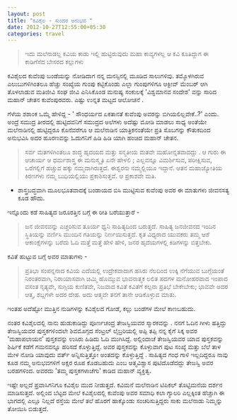 ```yaml
--- 
layout: post 
title: "ಕವಿಶೈಲ - ಸುಂದರ ಅನುಭವ " 
date: 2012-10-27T12:55:00+05:30 
categories: travel
---
```


> ಇದು ಮಲೆನಾಡಲ್ಲ 
> ಕವಿಯ ಕಾಡು 
> ಇಲ್ಲಿ 
> ಹುಟ್ಟಿರುವುದು ಮಹಾ ಕಾವ್ಯಗಳಲ್ಲ 
> ಆ ಕವಿ ಕೂತಿದ್ದಾಗ ಈ ಕಾಡಿಗೆಸೆದ 
> ಬೇಸರದ ಕಲ್ಲುಗಳು


ಕವಿಶೈಲದ ಕುವೆಂಪು ಬಂಡೆಯನ್ನು ನೋಡಿದಾಗ ನನ್ನ ಮನಸ್ಸಿನಲ್ಲಿ ಮೂಡಿದ ಸಾಲುಗಳಿವು.
ತಮ್ಮೊಳಗಿರುವ ಎಲುಬುಗಳಿಗಿಂತಲೂ ಹೆಚ್ಚು ಸಂಖ್ಯೆಯ ಗುಂಪು ಕಟ್ಟಿಕೊಂಡು ಎಲ್ಲಾ
ಗುಂಪುಗಳಿಗೂ ಆಕ್ಟೀವ್ ಮೆಂಬರ್ ಆಗಿ ತೊಳಲಾಡುವ ಮತಿಜೀವಿ ಸಂಘ ಜೀವಿ ಎನಿಸಿಕೊಂಡ ಮನುಷ್ಯ
ಸಂಕುಲಕ್ಕೆ
'ವಿಶ್ವಮಾನವ ಸಂದೇಶ' ವನ್ನು ಸಾರಿದ ಮಹಾನ್ ಚೇತನ ಕುವೆಂಪುರವರು. ಎಷ್ಟು ಉನ್ನತ ಮಟ್ಟದ
ಆಲೋಚನೆ .
<!--more-->
ಗೆಳೆಯ ಶಶಾಂಕ ಒಮ್ಮೆ ಹೇಳಿದ್ದ - ' ಸೌಂಧರ್ಯದ ಏಕತಾನತೆ ಕುವೆಂಪು ಅವರನ್ನು
ಬಿಗಿಯಲಿಲ್ಲವೇಕೆ..?' ಎಂದು. 
ಅಂದ್ರೆ ಸಮುದ್ರ ತೀರದಲ್ಲಿ ಹುಟ್ಟಿದವನಿಗೆ ಸಮುದ್ರದ ಅಲೆಗಳು ಅದೆಷ್ಟು ಮೋಡಿ ಮಾಡಲು
ಸಾಧ್ಯ
ಅಂತೆಯೇ ಮಲೆನಾಡಿನಲ್ಲಿ ಹುಟ್ಟಿದ್ದರೂ ಕೊನೆವರೆಗೂ ಆ ಮಲೆನಾಡಿನ ಯಾತ್ರಿಕನಂತೆಯೇ ಪ್ರತಿ
ಸೊಬಗನ್ನು ಕೌತುಕದಿಂದ ಅನುಭವಿಸಿ 
ಅದರ ಹೂರಣವನ್ನು ಓದುಗನಿಗೆ ಹಿಡಿ ಹಿಡಿ ಯಾಗಿ ಹಂಚಿದ ಮಹಾನ್ ಚೇತನ. 

> ಸರ್ವ ಮತಗಳಿಗಿಂತಲೂ
> ಶುದ್ಧ ಹೃದಯದ ಮತ್ತು ಸನ್ಮತೀಯ ಮತವೇ ಮಹೋನ್ನತವಾದದ್ದು .
> ಆ ಗುರು 
> ಈ ಆಚಾರ್ಯ 
> ಆ ಧರ್ಮಶಾಸ್ತ್ರ 
> ಈ ಮನುಸ್ಮೃತಿ 
> ಏನೇ ಹೇಳಲಿ ;
> ಎಲ್ಲವನ್ನೂ ವಿಮರ್ಶಿಸುವ, 
> ಪರೀಕ್ಷಿಸುವ, ಒರೆಗಲ್ಲಿಗೆ ಹಚ್ಚುವ ಹಕ್ಕು ನಮ್ಮದಾಗಿರುತ್ತದೆ.
> ಈಶ್ವರನು ನಮ್ಮಲ್ಲಿಯೂ ಇದ್ದಾನೆ.
>  ಆತನ ಮಹಾಜ್ಯೋತಿಯ ಕಿರಣಗಳು ನಮ್ಮ ಬುಧಿಯಲ್ಲಿಯು ಪ್ರಕಾಶಿಸುತ್ತವೆ.
>  ಆ ಪ್ರಕಾಶವೇ ಮತಿ.

- ಶಾಸ್ತ್ರಬದ್ಧವಾಗಿ ಮೂಲಭೂತವಾದಕ್ಕೆ ಬಂಡಾಯದ ಬಿಸಿ ಮುಟ್ಟಿಸುವ ಕುವೆಂಪು ಅವರ ಈ
ಮಾತುಗಳು ಜೀವನಸತ್ಯ ಕೂಡ ಹೌದು.

 
 ಇನ್ನೊಂದು ಕಡೆ ಸಾಹಿತ್ಯದ ಜರೂರತ್ತಿನ ಬಗ್ಗೆ ಈ ರೀತಿ ಬರೆಯುತ್ತಾರೆ -

> ಜನ ಜೀವನವನ್ನು ಎಚ್ಚರಿಸುವ ತೂರ್ಯ ಧ್ವನಿ ಸಾಹಿತ್ಯದಿಂದ ಬರುತ್ತದೆ.
> ಸಾಹಿತ್ಯ ಜನಜೀವನದ ಇಂದಿನ ಸ್ಥಿತಿಯನ್ನು ವರ್ಣಿಸಿ ಮುಂದಿನ ಗತಿಯನ್ನು
> ನಿರ್ಣಯಿಸುತ್ತದೆ.
> ಕೃತ ವಿಧ್ಯರಾದ ಯುವಕರು ತಮ್ಮ ಆಶೆ ಆಕಾಂಕ್ಷೆಗಳನ್ನು ಬರೆದು ಓದಿ ಮತ್ತೆ ಮತ್ತೆ ಹೇಳಿ
> ಹೇಳಿ, 
> ಜನರ ಹೃದಯಗಳಲ್ಲಿ ಕಿಡಿಗಳನ್ನು ಬಿತ್ತಬೇಕು.



ಕವಿತೆ ಹುಟ್ಟುವ ಬಗ್ಗೆ ಅವರ ಮಾತುಗಳು -

> ಪ್ರತಿಭಾ ಸಂಪನ್ನನಾದ ಕವಿಯ ಎದೆಯಲ್ಲಿ 
> ಉದ್ರೇಕವಾದಾಗ ಹಸಿರು ನೆಲದಿಂದ ಉಕ್ಕಿ ನೆಗೆಯುವ ಬುಗ್ಗೆಯಂತೆ ನಿರಂತರವಾಗಿ, 
> ನಿರಾಯಾಸವಾಗಿ ಚಿಮ್ಮಿ ಹೊಮ್ಮುವ ಭಾವನಾತ್ಮಕ ಲಲಿತ ಪದಗಳ ಮನೋಹರವಾದ
> ಇಂಪಾದ ವಸಂತ ನೃತ್ಯವೇ, ಸುಗ್ಗಿಯ ಕುಣಿತವೇ, ನಿಜವಾದ ಕವಿತೆ 
> ಕವಿತೆಗೆ ಕಲ್ಪನಾ ಪ್ರತಿಭೆ ಬೇಕೇಬೇಕು; 
> ಭಾವವೇ ಅದರ ಆತ್ಮ, ಶಬ್ದಗಳೇ ಅದರ ದೇಹ.
> ಅದು ಆತ್ಮವೇ ತನಗೆ ತಾನೇ ಆಡಿಕೊಳ್ಳುವ ಮಾತು.


ಇಂತಹ ಅದೆಷ್ಟೋ ಮುತ್ತಿನ ನುಡಿಗಳನ್ನು ಕವಿಶೈಲದ ಗೋಡೆ, ಕಲ್ಲು ಬಂಡೆಗಳ ಮೇಲೆ
ಕಾಣಬಹುದು.

ನಂತರ ಕವಿಶೈಲದಲ್ಲಿ ನಾನು ಹುಡುಕಾಡಿದ್ದು ಪೂರ್ಣಚಂದ್ರ ತೇಜಸ್ವಿಯವರ ಸ್ಮಾರಕವನ್ನು . 
ನನಗೆ ಓದಿನ ಗೀಳು ಹತ್ತಿದ್ದು ತೇಜಸ್ವಿಯವರ ಪುಸ್ತಕಗಳಿಂದಲೇ
ಶಿವಮೊಗ್ಗದ ಸೆಂಟ್ರಲ್ ಲೈಬ್ರರಿಯಲ್ಲಿ ಅಪ್ಪಿ ತಪ್ಪಿ ನನ್ನ ಕೈಗೆ ಸಿಕ್ಕ ಅವರ
'ಮಹಾಪಲಾಯನ' ಪುಸ್ತಕವನ್ನು ಉಸಿರು ಹಿಡಿದು ಓದಿ ಮುಗಿಸಿದ್ದೆ.
ಅಲ್ಲಿಂದಾಚೆ ತೇಜಸ್ವಿಯವರ ಯಾವ ಪುಸ್ತಕವನ್ನು ಶಿರ್ಷಿಕೆ ಕಡೆಗೆ ಗಮನವನ್ನೂ ಹರಿಸದೆ
ಕೊಳ್ಳುತ್ತಿದ್ದೆ. 
ಅವರ ಪುಸ್ತಕವನ್ನು ಕೊಳ್ಳುವಾಗ ಪುಟ ಸಂಖ್ಯೆ ಮತ್ತು ಬೆಲೆ ತಾಳ ಮೇಳ ನೋಡಿ ಯಾವುದು
ವರ್ತ್ ಅನ್ನಿಸುತ್ತಿತ್ತೋ ಅಂತದನ್ನು ಕೊಳ್ಳುತ್ತಿದ್ದೆ .
 ಸಾಹಿತ್ಯದ ಗಂಧ ಗಾಳಿ ಇಲ್ಲದಿದ್ದರೂ ನಾವು ಕೂಡ ನಮ್ಮ ಅನುಭವಗಳಿಗೆ ಅಕ್ಷರ ರೂಪ
ಕೊಡಬಹುದು ಎಂಬ ಆತ್ಮವಿಶ್ವಾಸ ಪುಟಿದೊಡೆದದ್ದು ತೇಜಸ್ವಿ ಅವರ ಬರಹಗಳಿಂದ.
ಅವರದು 'ತಮ್ಮ ಪುಸ್ತಕಗಳಾಚೆಗು' ಕಾಡಿದ ಮಹಾನ್ ವ್ಯಕ್ತಿತ್ವ.


ಇಷ್ಟೇ ಅಲ್ಲದೆ
ಪ್ರವಾಸಿಗನಿಗೂ ಕವಿಶೈಲ ಮುದ ನೀಡುತ್ತದೆ. 
ಕವಿಮನೆ ಮಲೆನಾಡಿನ ಟಿಪಿಕಲ್ ತೊಟ್ಟಿಮನೆಯ ದರ್ಶನ ಮಾಡಿಸುತ್ತದೆ.
ಅಲ್ಲಿಂದ ಬೆಟ್ಟದ ಮೇಲೆ ಕವಿಶೈಲದಲ್ಲಿ ಕುವೆಂಪು ಅವರ ಸಮಾಧಿ 
ಕಲಾ ಗ್ಯಾಲರಿ 
ಎಲ್ಲಕ್ಕಿಂತ ಹೆಚ್ಚಾಗಿ ಈ ಭಾಗದಲ್ಲಿ ಎಲ್ಲೂ ನಿಲ್ಲದೆ ರಸ್ತೆಯ ಮೇಲೆ ತಲೆ ಹೊರಗೆ
ಹಾಕ್ಕೊಂಡು ಸಂಚರಿಸುತ್ತಿದ್ದರು ಸಾಕು ಮಲೆನಾಡು ನಿಮ್ಮನ್ನು ತೋಯಿಸಿ ಬಿಡುತ್ತದೆ. 